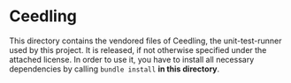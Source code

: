 # Ceedling

This directory contains the vendored files of Ceedling, the unit-test-runner
used by this project. It is released, if not otherwise specified under the
attached license. In order to use it, you have to install all necessary
dependencies by calling `bundle install` **in this directory**.
